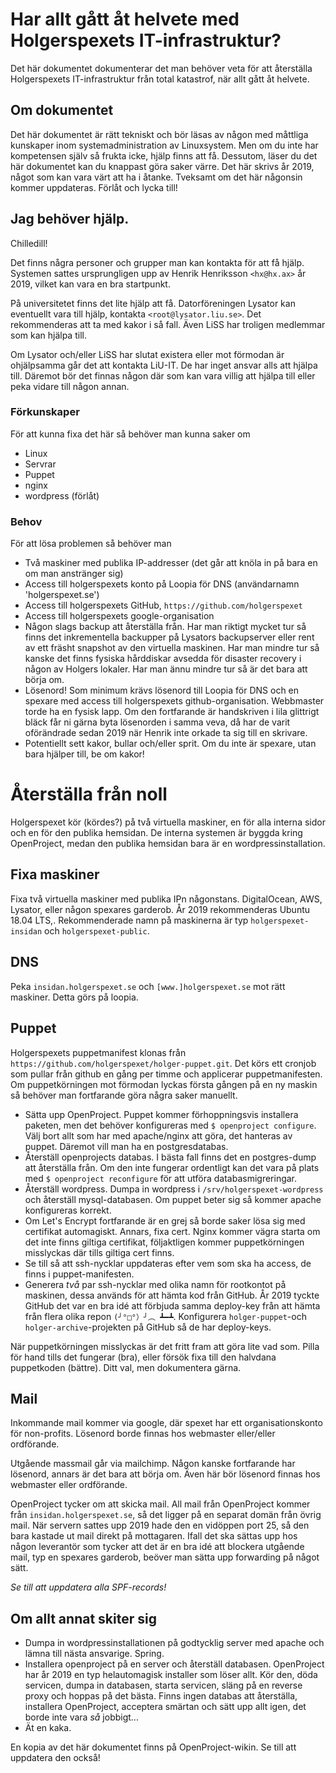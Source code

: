 # Har allt gått åt helvete med Holgerspexets IT-infrastruktur?

Det här dokumentet dokumenterar det man behöver veta för att återställa Holgerspexets IT-infrastruktur från total katastrof, när allt gått åt helvete.

## Om dokumentet

Det här dokumentet är rätt tekniskt och bör läsas av någon med måttliga kunskaper inom systemadministration av Linuxsystem. Men om du inte har kompetensen själv så frukta icke, hjälp finns att få. Dessutom, läser du det här dokumentet kan du knappast göra saker värre. Det här skrivs år 2019, något som kan vara värt att ha i åtanke. Tveksamt om det här någonsin kommer uppdateras. Förlåt och lycka till!

## Jag behöver hjälp.

Chilledill!

Det finns några personer och grupper man kan kontakta för att få hjälp. Systemen sattes ursprungligen upp av Henrik Henriksson `<hx@hx.ax>` år 2019, vilket kan vara en bra startpunkt.

På universitetet finns det lite hjälp att få. Datorföreningen Lysator kan eventuellt vara till hjälp, kontakta `<root@lysator.liu.se>`. Det rekommenderas att ta med kakor i så fall. Även LiSS har troligen medlemmar som kan hjälpa till.

Om Lysator och/eller LiSS har slutat existera eller mot förmodan är ohjälpsamma går det att kontakta LiU-IT. De har inget ansvar alls att hjälpa till. Däremot bör det finnas någon där som kan vara villig att hjälpa till eller peka vidare till någon annan.

### Förkunskaper

För att kunna fixa det här så behöver man kunna saker om

*   Linux
*   Servrar
*   Puppet
*   nginx
*   wordpress (förlåt)

### Behov

För att lösa problemen så behöver man

*   Två maskiner med publika IP-addresser (det går att knöla in på bara en om man anstränger sig)
*   Access till holgerspexets konto på Loopia för DNS (användarnamn &#39;holgerspexet.se&#39;)
*   Access till holgerspexets GitHub, `https://github.com/holgerspexet`
*   Access till holgerspexets google-organisation
*   Någon slags backup att återställa från. Har man riktigt mycket tur så finns det inkrementella backupper på Lysators backupserver eller rent av ett fräsht snapshot av den virtuella maskinen. Har man mindre tur så kanske det finns fysiska hårddiskar avsedda för disaster recovery i någon av Holgers lokaler. Har man ännu mindre tur så är det bara att börja om.
*   Lösenord! Som minimum krävs lösenord till Loopia för DNS och en spexare med access till holgerspexets github-organisation. Webbmaster torde ha en fysisk lapp. Om den fortfarande är handskriven i lila glittrigt bläck får ni gärna byta lösenorden i samma veva, då har de varit oförändrade sedan 2019 när Henrik inte orkade ta sig till en skrivare.
*   Potentiellt sett kakor, bullar och/eller sprit. Om du inte är spexare, utan bara hjälper till, be om kakor!

# Återställa från noll

Holgerspexet kör (kördes?) på två virtuella maskiner, en för alla interna sidor och en för den publika hemsidan. De interna systemen är byggda kring OpenProject, medan den publika hemsidan bara är en wordpressinstallation.

## Fixa maskiner

Fixa två virtuella maskiner med publika IPn någonstans. DigitalOcean, AWS, Lysator, eller någon spexares garderob. År 2019 rekommenderas Ubuntu 18.04 LTS,. Rekommenderade namn på maskinerna är typ `holgerspexet-insidan` och `holgerspexet-public`.

## DNS

Peka `insidan.holgerspexet.se` och `[www.]holgerspexet.se` mot rätt maskiner. Detta görs på loopia.

## Puppet

Holgerspexets puppetmanifest klonas från `https://github.com/holgerspexet/holger-puppet.git`. Det körs ett cronjob som pullar från github en gång per timme och applicerar puppetmanifesten. Om puppetkörningen mot förmodan lyckas första gången på en ny maskin så behöver man fortfarande göra några saker manuellt.

*   Sätta upp OpenProject. Puppet kommer förhoppningsvis installera paketen, men det behöver konfigureras med `$ openproject configure`. Välj bort allt som har med apache/nginx att göra, det hanteras av puppet. Däremot vill man ha en postgresdatabas.
*   Återställ openprojects databas. I bästa fall finns det en postgres-dump att återställa från. Om den inte fungerar ordentligt kan det vara på plats med  `$ openproject reconfigure` för att utföra databasmigreringar.
*   Återställ wordpress. Dumpa in wordpress i `/srv/holgerspexet-wordpress` och återställ mysql-databasen. Om puppet beter sig så kommer apache konfigureras korrekt.
*   Om Let&#39;s Encrypt fortfarande är en grej så borde saker lösa sig med certifikat automagiskt. Annars, fixa cert. Nginx kommer vägra starta om det inte finns giltiga certifikat, följaktligen kommer puppetkörningen misslyckas där tills giltiga cert finns.
*   Se till så att ssh-nycklar uppdateras efter vem som ska ha access, de finns i puppet-manifesten.
*   Generera _två_ par ssh-nycklar med olika namn för rootkontot på maskinen, dessa används för att hämta kod från GitHub. År 2019 tyckte GitHub det var en bra idé att förbjuda samma deploy-key från att hämta från flera olika repon `(╯°□°）╯︵ ┻━┻`. Konfigurera `holger-puppet`\-och `holger-archive`\-projekten på GitHub så de har deploy-keys.

När puppetkörningen misslyckas är det fritt fram att göra lite vad som. Pilla för hand tills det fungerar (bra), eller försök fixa till den halvdana puppetkoden (bättre). Ditt val, men dokumentera gärna.

## Mail

Inkommande mail kommer via google, där spexet har ett organisationskonto för non-profits. Lösenord borde finnas hos webmaster eller/eller ordförande.

Utgående massmail går via mailchimp. Någon kanske fortfarande har lösenord, annars är det bara att börja om. Även här bör lösenord finnas hos webmaster eller ordförande.

OpenProject tycker om att skicka mail. All mail från OpenProject kommer från `insidan.holgerspexet.se`, så det ligger på en separat domän från övrig mail. När servern sattes upp 2019 hade den en vidöppen port 25, så den bara kastade ut mail direkt på mottagaren. Ifall det ska sättas upp hos någon leverantör som tycker att det är en bra idé att blockera utgående mail, typ en spexares garderob, beöver man sätta upp forwarding på något sätt.

_Se till att uppdatera alla SPF-records!_

## Om allt annat skiter sig

*   Dumpa in wordpressinstallationen på godtycklig server med apache och lämna till nästa ansvarige. Spring.
*   Installera openproject på en server och återställ databasen. OpenProject har år 2019 en typ helautomagisk installer som löser allt. Kör den, döda servicen, dumpa in databasen, starta servicen, släng på en reverse proxy och hoppas på det bästa.  Finns ingen databas att återställa, installera OpenProject, acceptera smärtan och sätt upp allt igen, det borde inte vara _så_ jobbigt...
*   Ät en kaka.


En kopia av det här dokumentet finns på OpenProject-wikin. Se till att uppdatera den också!
